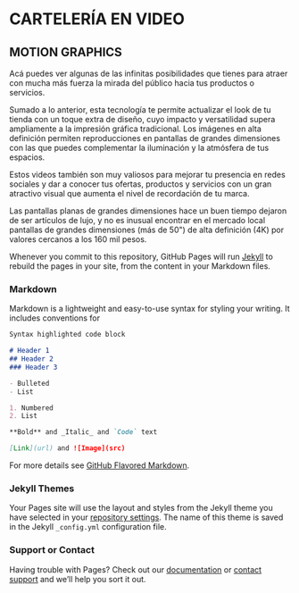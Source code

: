 # CARTELERÍA EN VIDEO
## MOTION GRAPHICS

Acá puedes ver algunas de las infinitas posibilidades que tienes para atraer con mucha más fuerza la mirada del público hacia tus productos o servicios. 

Sumado a lo anterior, esta tecnología te permite actualizar el look de tu tienda con un toque extra de diseño, cuyo impacto y versatilidad supera ampliamente a la impresión gráfica tradicional. Los imágenes en alta definición permiten reproducciones en pantallas de grandes dimensiones con las que puedes complementar la iluminación y la atmósfera de tus espacios.

Estos videos también son muy valiosos para mejorar tu presencia en redes sociales y dar a conocer tus ofertas, productos y servicios con un gran atractivo visual que aumenta el nivel de recordación de tu marca.

Las pantallas planas de grandes dimensiones hace un buen tiempo dejaron de ser artículos de lujo, y no es inusual encontrar en el mercado local pantallas de grandes dimensiones (más de 50") de alta definición (4K) por valores cercanos a los 160 mil pesos.

Whenever you commit to this repository, GitHub Pages will run [Jekyll](https://jekyllrb.com/) to rebuild the pages in your site, from the content in your Markdown files.

### Markdown

Markdown is a lightweight and easy-to-use syntax for styling your writing. It includes conventions for

```markdown
Syntax highlighted code block

# Header 1
## Header 2
### Header 3

- Bulleted
- List

1. Numbered
2. List

**Bold** and _Italic_ and `Code` text

[Link](url) and ![Image](src)
```

For more details see [GitHub Flavored Markdown](https://guides.github.com/features/mastering-markdown/).

### Jekyll Themes

Your Pages site will use the layout and styles from the Jekyll theme you have selected in your [repository settings](https://github.com/cbriones/motiongraphics/settings). The name of this theme is saved in the Jekyll `_config.yml` configuration file.

### Support or Contact

Having trouble with Pages? Check out our [documentation](https://help.github.com/categories/github-pages-basics/) or [contact support](https://github.com/contact) and we’ll help you sort it out.
